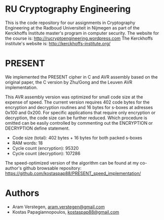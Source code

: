 RU Cryptography Engineering
===========================
This is the code repository for our assignments in Cryptography Engineering at the Radboud Universiteit in Nijmegen as part of the Kerckhoffs Institute master's program in computer security.
The website for the course is: http://rucryptoengineering.wordpress.com
The Kerckhoffs institute's website is: http://kerckhoffs-institute.org/

PRESENT
=======
We implemented the PRESENT cipher in C and AVR assembly based on the original paper, the C version by Zhu/Gong and the Leuven AVR implementation.

This AVR assembly version was optimized for small code size at the expense of speed.
The current version requires 402 code bytes for the encryption and decryption routines and 16 bytes for s-boxes at adresses 0x100 and 0x200.
For specific applications that require only encryption or decryption, the code size can be further reduced.
Which procedure is omitted can be easily controlled by commenting out the ENCRYPTION or DECRYPTION define statement.

* Code size (total):           402 bytes + 16 bytes for both packed s-boxes
* RAM words:                    18
* Cycle count (encryption):  95320
* Cycle count (decryption): 107286

The speed-optimized version of the algorithm can be found at my co-author's github browsable repository:
https://github.com/kostaspap88/PRESENT_speed_implementation/

Authors
=======
 * Aram Verstegen, aram.verstegen@gmail.com
 * Kostas Papagiannopoulos, kostaspap88@gmail.com		  

